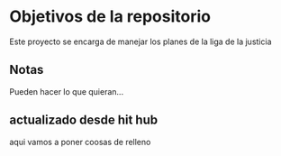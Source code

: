 # Objetivos de la repositorio

Este proyecto se encarga de manejar los planes de la liga de la justicia


## Notas
Pueden hacer lo que quieran...

## actualizado desde hit hub

aqui vamos a poner coosas de relleno
